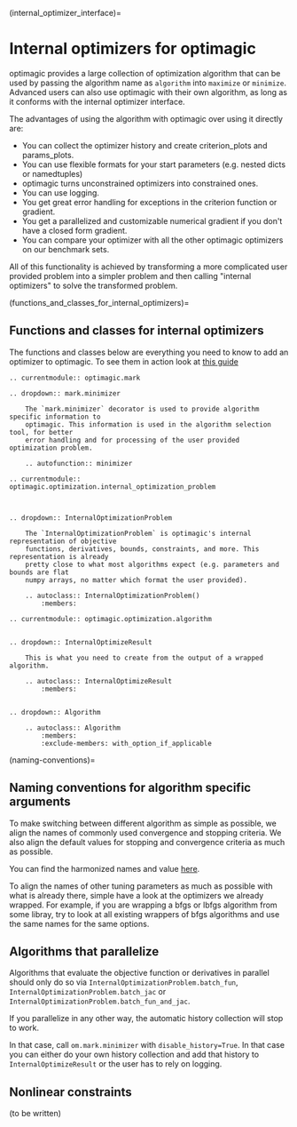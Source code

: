 (internal_optimizer_interface)=

# Internal optimizers for optimagic

optimagic provides a large collection of optimization algorithm that can be used by
passing the algorithm name as `algorithm` into `maximize` or `minimize`. Advanced users
can also use optimagic with their own algorithm, as long as it conforms with the
internal optimizer interface.

The advantages of using the algorithm with optimagic over using it directly are:

- You can collect the optimizer history and create criterion_plots and params_plots.
- You can use flexible formats for your start parameters (e.g. nested dicts or
  namedtuples)
- optimagic turns unconstrained optimizers into constrained ones.
- You can use logging.
- You get great error handling for exceptions in the criterion function or gradient.
- You get a parallelized and customizable numerical gradient if you don't have a closed
  form gradient.
- You can compare your optimizer with all the other optimagic optimizers on our
  benchmark sets.

All of this functionality is achieved by transforming a more complicated user provided
problem into a simpler problem and then calling "internal optimizers" to solve the
transformed problem.

(functions_and_classes_for_internal_optimizers)=

## Functions and classes for internal optimizers

The functions and classes below are everything you need to know to add an optimizer to
optimagic. To see them in action look at
[this guide](../how_to/how_to_add_optimizers.ipynb)

```{eval-rst}
.. currentmodule:: optimagic.mark
```

```{eval-rst}
.. dropdown:: mark.minimizer

    The `mark.minimizer` decorator is used to provide algorithm specific information to
    optimagic. This information is used in the algorithm selection tool, for better
    error handling and for processing of the user provided optimization problem.

    .. autofunction:: minimizer
```

```{eval-rst}
.. currentmodule:: optimagic.optimization.internal_optimization_problem
```

```{eval-rst}


.. dropdown:: InternalOptimizationProblem

    The `InternalOptimizationProblem` is optimagic's internal representation of objective
    functions, derivatives, bounds, constraints, and more. This representation is already
    pretty close to what most algorithms expect (e.g. parameters and bounds are flat
    numpy arrays, no matter which format the user provided).

    .. autoclass:: InternalOptimizationProblem()
        :members:

```

```{eval-rst}
.. currentmodule:: optimagic.optimization.algorithm
```

```{eval-rst}

.. dropdown:: InternalOptimizeResult

    This is what you need to create from the output of a wrapped algorithm.

    .. autoclass:: InternalOptimizeResult
        :members:

```

```{eval-rst}

.. dropdown:: Algorithm

    .. autoclass:: Algorithm
        :members:
        :exclude-members: with_option_if_applicable

```

(naming-conventions)=

## Naming conventions for algorithm specific arguments

To make switching between different algorithm as simple as possible, we align the names
of commonly used convergence and stopping criteria. We also align the default values for
stopping and convergence criteria as much as possible.

You can find the harmonized names and value [here](algo_options_docs).

To align the names of other tuning parameters as much as possible with what is already
there, simple have a look at the optimizers we already wrapped. For example, if you are
wrapping a bfgs or lbfgs algorithm from some libray, try to look at all existing
wrappers of bfgs algorithms and use the same names for the same options.

## Algorithms that parallelize

Algorithms that evaluate the objective function or derivatives in parallel should only
do so via `InternalOptimizationProblem.batch_fun`,
`InternalOptimizationProblem.batch_jac` or
`InternalOptimizationProblem.batch_fun_and_jac`.

If you parallelize in any other way, the automatic history collection will stop to work.

In that case, call `om.mark.minimizer` with `disable_history=True`. In that case you can
either do your own history collection and add that history to `InternalOptimizeResult`
or the user has to rely on logging.

## Nonlinear constraints

(to be written)

